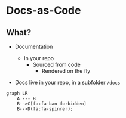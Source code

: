 # Docs-as-Code

## What?
- Documentation
  - In your repo 
    - Sourced from code 
       - Rendered on the fly


- Docs live in your repo, in a subfolder `/docs`

```mermaid
graph LR
    A --- B
    B-->C[fa:fa-ban forbidden]
    B-->D(fa:fa-spinner);
```

